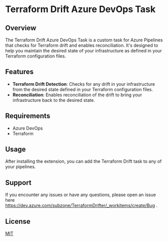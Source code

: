 # Terraform Drift Azure DevOps Task

## Overview

The Terraform Drift Azure DevOps Task is a custom task for Azure Pipelines that checks for Terraform drift and enables reconciliation. It's designed to help you maintain the desired state of your infrastructure as defined in your Terraform configuration files.

## Features

- **Terraform Drift Detection**: Checks for any drift in your infrastructure from the desired state defined in your Terraform configuration files.
- **Reconciliation**: Enables reconciliation of the drift to bring your infrastructure back to the desired state.

## Requirements

- Azure DevOps
- Terraform

## Usage

After installing the extension, you can add the Terraform Drift task to any of your pipelines.

## Support

If you encounter any issues or have any questions, please open an issue here https://dev.azure.com/subzone/TerraformDrifter/_workitems/create/Bug .

## License

[MIT](https://choosealicense.com/licenses/mit/)